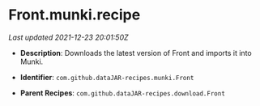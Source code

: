 # Front.munki.recipe

_Last updated 2021-12-23 20:01:50Z_

- **Description**: Downloads the latest version of Front and imports it into Munki.

- **Identifier**: `com.github.dataJAR-recipes.munki.Front`

- **Parent Recipes**: `com.github.dataJAR-recipes.download.Front`
